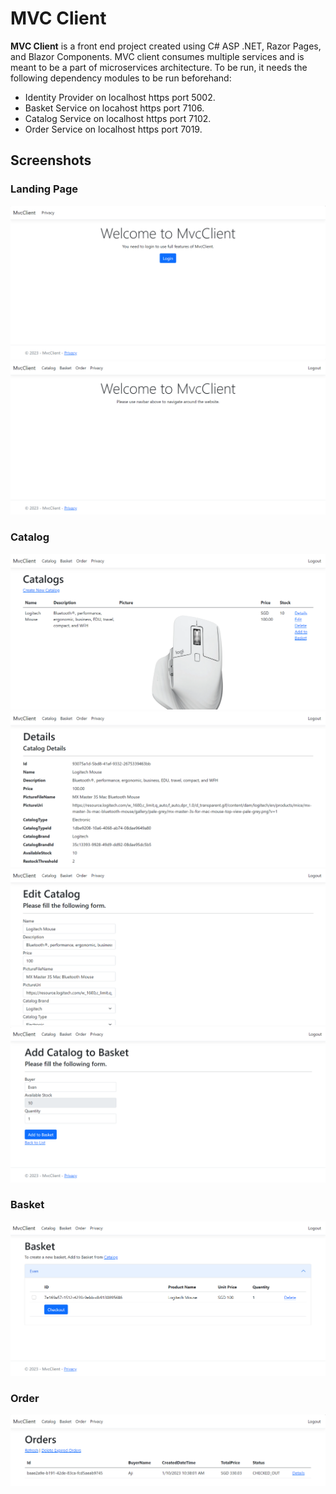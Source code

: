 # MVC Client
<b>MVC Client</b> is a front end project created using C# ASP .NET, Razor Pages, and Blazor Components. MVC client consumes multiple services and is meant to be a part of microservices architecture. To be run, it needs the following dependency modules to be run beforehand:
- Identity Provider on localhost https port 5002.
- Basket Service on locahost https port 7106.
- Catalog Service on localhost https port 7102.
- Order Service on localhost https port 7019.
## Screenshots
### Landing Page
![Landing Page (Not Logged In)](Screenshots/Landing%20Page%20(Not%20Logged%20In).png)
![Landing Page (Logged In)](Screenshots/Landing%20Page%20(Logged%20In).png)
### Catalog
![Catalog Listing](Screenshots/Catalog%20Listing.png)
![Catalog Details](Screenshots/Catalog%20Details.png)
![Catalog Edit](Screenshots/Catalog%20Edit.png)
![Add to Basket](Screenshots/Add%20to%20Basket.png)
### Basket
![Basket Listing](Screenshots/Basket%20Listing.png)
### Order
![Order Listing](Screenshots/Order%20Listing.png)